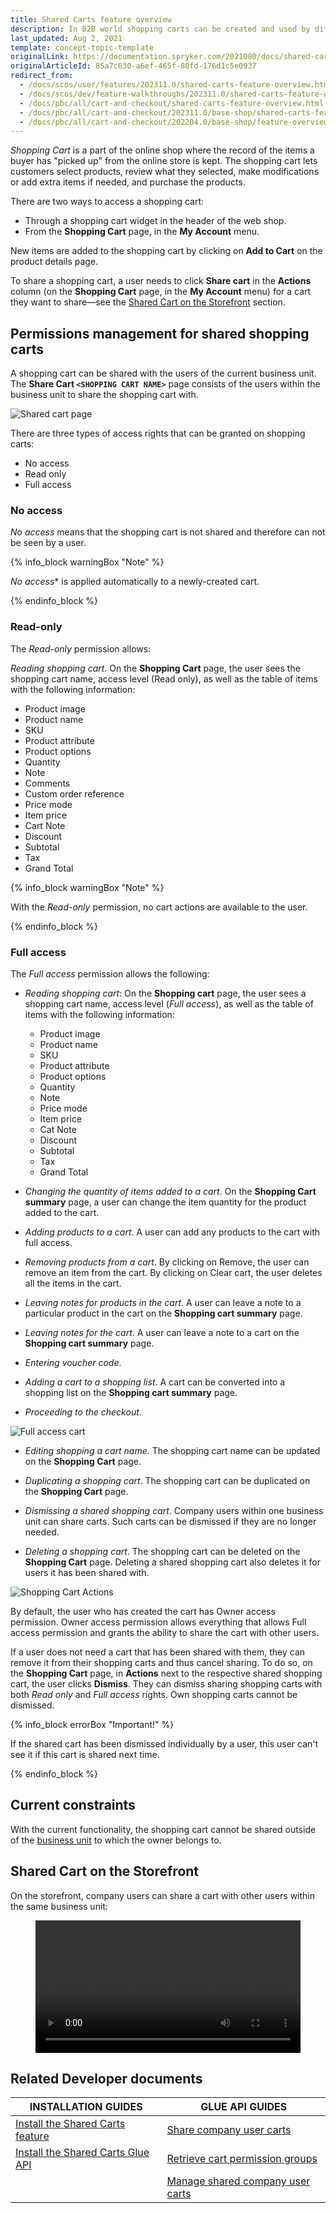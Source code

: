 ```yaml
---
title: Shared Carts feature overview
description: In B2B world shopping carts can be created and used by different individuals. A shopping cart can be shared with the users of the current business unit.
last_updated: Aug 2, 2021
template: concept-topic-template
originalLink: https://documentation.spryker.com/2021080/docs/shared-carts-feature-overview
originalArticleId: 85a7c630-a6ef-465f-80fd-176d1c5e0937
redirect_from:
  - /docs/scos/user/features/202311.0/shared-carts-feature-overview.html  
  - /docs/scos/dev/feature-walkthroughs/202311.0/shared-carts-feature-walkthrough.html
  - /docs/pbc/all/cart-and-checkout/shared-carts-feature-overview.html
  - /docs/pbc/all/cart-and-checkout/202311.0/base-shop/shared-carts-feature-overview.html
  - /docs/pbc/all/cart-and-checkout/202204.0/base-shop/feature-overviews/shared-carts-feature-overview.html
---
```


*Shopping Cart* is a part of the online shop where the record of the items a buyer has "picked up" from the online store is kept. The shopping cart lets customers select products, review what they selected, make modifications or add extra items if needed, and purchase the products.

There are two ways to access a shopping cart:
* Through a shopping cart widget in the header of the web shop.
* From the **Shopping Cart** page, in the **My Account** menu.

New items are added to the shopping cart by clicking on **Add to Cart** on the product details page.

To share a shopping cart, a user needs to click **Share cart** in the **Actions** column (on the **Shopping Cart** page, in the **My Account** menu) for a cart they want to share—see the [Shared Cart on the Storefront](#shared-cart-on-the-storefront) section.

## Permissions management for shared shopping carts

A shopping cart can be shared with the users of the current business unit. The **Share Cart `<SHOPPING CART NAME>`** page consists of the users within the business unit to share the shopping cart with.

![Shared cart page](https://spryker.s3.eu-central-1.amazonaws.com/docs/Features/Shopping+Cart/Cart/Shared+Cart+Feature+Overview/share-cart-page.png)

There are three types of access rights that can be granted on shopping carts:
* No access
* Read only
* Full access

### No access

*No access* means that the shopping cart is not shared and therefore can not be seen by a user.

{% info_block warningBox "Note" %}

 *No access** is applied automatically to a newly-created cart.

{% endinfo_block %}

### Read-only

The *Read-only* permission allows:

*Reading shopping cart*. On the **Shopping Cart** page, the user sees the shopping cart name, access level (Read only), as well as the table of items with the following information:

* Product image
* Product name
* SKU
* Product attribute
* Product options
* Quantity
* Note
* Comments
* Custom order reference
* Price mode
* Item price
* Cart Note
* Discount
* Subtotal
* Tax
* Grand Total

{% info_block warningBox "Note" %}

With the *Read-only* permission, no cart actions are available to the user.

{% endinfo_block %}

### Full access

The *Full access* permission allows the following:

* *Reading shopping cart*: On the **Shopping cart** page, the user sees a shopping cart name, access level (_Full access_), as well as the table of items with the following information:
    * Product image
    * Product name
    * SKU
    * Product attribute
    * Product options
    * Quantity
    * Note
    * Price mode
    * Item price
    * Cat Note
    * Discount
    * Subtotal
    * Tax
    * Grand Total

* *Changing the quantity of items added to a cart*. On the **Shopping Cart summary** page, a user can change the item quantity for the product added to the cart.

* *Adding products to a cart*. A user can add any products to the cart with full access.

* *Removing products from a cart*. By clicking on Remove, the user can remove an item from the cart. By clicking on Clear cart, the user deletes all the items in the cart.

* *Leaving notes for products in the cart*. A user can leave a note to a particular product in the cart on the **Shopping cart summary** page.

* *Leaving notes for the cart*. A user can leave a note to a cart on the **Shopping cart summary** page.

* *Entering voucher code*.

* *Adding a cart to a shopping list*. A cart can be converted into a shopping list on the **Shopping cart summary** page.

* *Proceeding to the checkout*.

![Full access cart](https://spryker.s3.eu-central-1.amazonaws.com/docs/Features/Shopping+Cart/Cart/Shared+Cart+Feature+Overview/full-access-cart.png)

* *Editing shopping a cart name*. The shopping cart name can be updated on the **Shopping Cart** page.

* *Duplicating a shopping cart*. The shopping cart can be duplicated on the **Shopping Cart** page.

* *Dismissing a shared shopping cart*. Company users within one business unit can share carts. Such carts can be dismissed if they are no longer needed.

* *Deleting a shopping cart*. The shopping cart can be deleted on the **Shopping Cart** page. Deleting a shared shopping cart also deletes it for users it has been shared with.

![Shopping Cart Actions](https://spryker.s3.eu-central-1.amazonaws.com/docs/Features/Shopping+Cart/Cart/Shared+Cart+Feature+Overview/shopping-cart-actions.png)

By default, the user who has created the cart has Owner access permission. Owner access permission allows everything that allows Full access permission and grants the ability to share the cart with other users.

If a user does not need a cart that has been shared with them, they can remove it from their shopping carts and thus cancel sharing. To do so, on the **Shopping Cart** page, in **Actions** next to the respective shared shopping cart, the user clicks **Dismiss**. They can dismiss sharing shopping carts with both *Read only* and *Full access* rights. Own shopping carts cannot be dismissed.

{% info_block errorBox "Important!" %}

If the shared cart has been dismissed individually by a user, this user can't see it if this cart is shared next time.

{% endinfo_block %}

## Current constraints

With the current functionality, the shopping cart cannot be shared outside of the [business unit](/docs/pbc/all/customer-relationship-management/{{site.version}}/base-shop/company-account-feature-overview/business-units-overview.html) to which the owner belongs to.

## Shared Cart on the Storefront
<a id=shared-cart-on-the-storefront></a>

On the storefront, company users can share a cart with other users within the same business unit:

<figure class="video_container">
    <video width="100%" height="auto" controls>
    <source src="https://spryker.s3.eu-central-1.amazonaws.com/docs/pbc/all/cart-and-checkout/base-shop/feature-overviews/shared-carts-feature-overview.md/share-a-shopping-cart.mp4" type="video/mp4">
  </video>
</figure>  


## Related Developer documents

|INSTALLATION GUIDES  | GLUE API GUIDES  |
|---------|---------|
|[Install the Shared Carts feature](/docs/pbc/all/cart-and-checkout/{{site.version}}/base-shop/install-and-upgrade/install-features/install-the-shared-carts-feature.html) | [Share company user carts](/docs/pbc/all/cart-and-checkout/{{page.version}}/base-shop/manage-using-glue-api/share-company-user-carts/glue-api-share-company-user-carts.html)  |
| [Install the Shared Carts Glue API](/docs/pbc/all/cart-and-checkout/{{site.version}}/base-shop/install-and-upgrade/install-glue-api/install-the-shared-carts-glue-api.html) | [Retrieve cart permission groups](/docs/pbc/all/cart-and-checkout/{{page.version}}/base-shop/manage-using-glue-api/share-company-user-carts/glue-api-retrieve-cart-permission-groups.html) |
| | [Manage shared company user carts](/docs/pbc/all/cart-and-checkout/{{page.version}}/base-shop/manage-using-glue-api/share-company-user-carts/glue-api-manage-shared-company-user-carts.html) |
